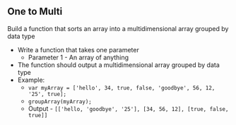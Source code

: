 ## One to Multi

Build a function that sorts an array into a multidimensional array grouped by data type

- Write a function that takes one parameter
	- Parameter 1 - An array of anything
- The function should output a multidimensional array grouped by data type
- Example:
	- `var myArray = ['hello', 34, true, false, 'goodbye', 56, 12, '25', true];`
	- `groupArray(myArray);`
	- Output - `[['hello, 'goodbye', '25'], [34, 56, 12], [true, false, true]]`
